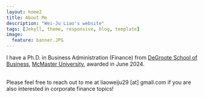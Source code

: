```yaml
---
layout: home2
title: About Me
description: "Wei-Ju Liao's website"
tags: [Jekyll, theme, responsive, blog, template] 
image:
  feature: banner.JPG
---
```


I have a Ph.D. in Business Administration (Finance) from <a href="https://phd.degroote.mcmaster.ca" target="_blank">DeGroote School of Business</a>, <a href="https://www.mcmaster.ca" target="_blank">McMaster University</a>, awarded in June 2024.

<br/>
Please feel free to reach out to me at liaoweiju29 [at] gmail.com if you are also interested in corporate finance topics!
